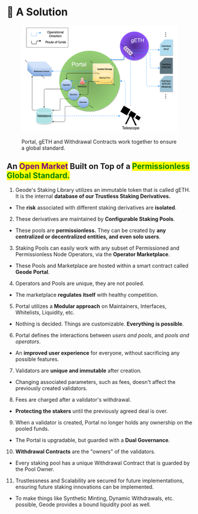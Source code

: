 # 🧯 A Solution



<figure><img src="../.gitbook/assets/geodeLibrary.png" alt=""><figcaption><p>Portal, gETH and Withdrawal Contracts work together to ensure a global standard.</p></figcaption></figure>

## An <mark style="color:purple;">Open Market</mark> Built on Top of a <mark style="color:green;">Permissionless</mark> <mark style="color:green;">Global Standard.</mark>

1. Geode's Staking Library utilizes an immutable token that is called gETH. It is the internal **database of our Trustless Staking Derivatives.**

* The **risk** associated with different staking derivatives are **isolated**.

2. These derivatives are maintained by **Configurable Staking Pools**.

* These pools are **permissionless.** They can be created by **any centralized or decentralized entities, and even solo users**.

3. Staking Pools can easily work with any subset of Permissioned and Permissionless Node Operators, via the **Operator Marketplace**.

* These Pools and Marketplace are hosted within a smart contract called **Geode Portal**.

4. Operators and Pools are unique, they are not pooled.

* The marketplace **regulates itself** with healthy competition.

5. Portal utilizes a **Modular approach** on Maintainers, Interfaces, Whitelists, Liquidity, etc.

* Nothing is decided. Things are customizable. **Everything is possible**.

6. Portal defines the interactions between _users and pools_, and _pools and operators_.

* An **improved user experience** for everyone, without sacrificing any possible features.

7. Validators are **unique and immutable** after creation.

* Changing associated parameters, such as fees, doesn't affect the previously created validators.&#x20;

8. Fees are charged after a validator's withdrawal.

* **Protecting the stakers** until the previously agreed deal is over.

9. When a validator is created, Portal no longer holds any ownership on the pooled funds.

* The Portal is upgradable, but guarded with a **Dual Governance**.

10. **Withdrawal Contracts** are the "owners" of the validators.&#x20;

* Every staking pool has a unique Withdrawal Contract that is guarded by the Pool Owner.

11. Trustlessness and Scalability are secured for future implementations, ensuring future staking innovations can be implemented.&#x20;

* To make things like Synthetic Minting, Dynamic Withdrawals, etc. possible, Geode provides a bound liquidity pool as well.
